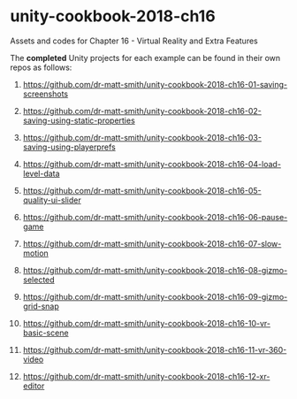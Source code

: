 # unity-cookbook-2018-ch16
Assets and codes for Chapter 16 - Virtual Reality and Extra Features

The **completed** Unity projects for each example can be found in their own repos as follows:

1. https://github.com/dr-matt-smith/unity-cookbook-2018-ch16-01-saving-screenshots

1. https://github.com/dr-matt-smith/unity-cookbook-2018-ch16-02-saving-using-static-properties

1. https://github.com/dr-matt-smith/unity-cookbook-2018-ch16-03-saving-using-playerprefs

1. https://github.com/dr-matt-smith/unity-cookbook-2018-ch16-04-load-level-data

1. https://github.com/dr-matt-smith/unity-cookbook-2018-ch16-05-quality-ui-slider

1. https://github.com/dr-matt-smith/unity-cookbook-2018-ch16-06-pause-game

1. https://github.com/dr-matt-smith/unity-cookbook-2018-ch16-07-slow-motion

1. https://github.com/dr-matt-smith/unity-cookbook-2018-ch16-08-gizmo-selected

1. https://github.com/dr-matt-smith/unity-cookbook-2018-ch16-09-gizmo-grid-snap

1. https://github.com/dr-matt-smith/unity-cookbook-2018-ch16-10-vr-basic-scene

1. https://github.com/dr-matt-smith/unity-cookbook-2018-ch16-11-vr-360-video

1. https://github.com/dr-matt-smith/unity-cookbook-2018-ch16-12-xr-editor

